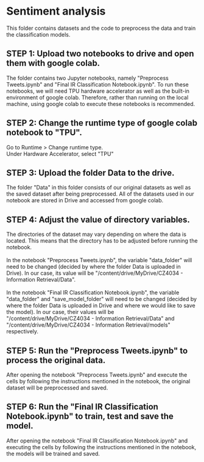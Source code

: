 # Sentiment analysis

This folder contains datasets and the code to preprocess the data and train the classification models.

## STEP 1: Upload two notebooks to drive and open them with google colab. 

The folder contains two Jupyter notebooks, namely "Preprocess Tweets.ipynb" and "Final IR Classification Notebook.ipynb". To run these notebooks, we will need TPU hardware accelerator as well as the built-in environment of google colab. Therefore, rather than running on the local machine, using google colab to execute these notebooks is recommended.

## STEP 2: Change the runtime type of google colab notebook to "TPU".
Go to Runtime > Change runtime type. \
Under Hardware Accelerator, select "TPU"

## STEP 3: Upload the folder Data to the drive.
The folder "Data" in this folder consists of our original datasets as well as the saved dataset after being preprocessed. All of the datasets used in our notebook are stored in Drive and accessed from google colab.

## STEP 4: Adjust the value of directory variables.
The directories of the dataset may vary depending on where the data is located. This means that the directory has to be adjusted before running the notebook. \
\
In the notebook "Preprocess Tweets.ipynb", the variable "data_folder" will need to be changed (decided by where the folder Data is uploaded in Drive). In our case, its value will be "/content/drive/MyDrive/CZ4034 - Information Retrieval/Data". \
\
In the notebook "Final IR Classification Notebook.ipynb", the variable "data_folder"  and "save_model_folder" will need to be changed (decided by where the folder Data is uploaded in Drive and where we would like to save the model). In our case, their values will be "/content/drive/MyDrive/CZ4034 - Information Retrieval/Data" and "/content/drive/MyDrive/CZ4034 - Information Retrieval/models" respectively.

## STEP 5: Run the "Preprocess Tweets.ipynb" to process the original data.
After opening the notebook "Preprocess Tweets.ipynb" and execute the cells by following the instructions mentioned in the notebook, the original dataset will be preprocessed and saved.

## STEP 6: Run the "Final IR Classification Notebook.ipynb" to train, test and save the model.
After opening the notebook "Final IR Classification Notebook.ipynb" and executing the cells by following the instructions mentioned in the notebook, the models will be trained and saved.
